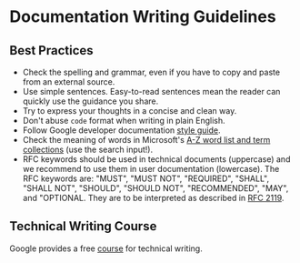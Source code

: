 # Documentation Writing Guidelines

## Best Practices

+ Check the spelling and grammar, even if you have to copy and paste from an external source.
+ Use simple sentences. Easy-to-read sentences mean the reader can quickly use the guidance you share.
+ Try to express your thoughts in a concise and clean way.
+ Don't abuse `code` format when writing in plain English.
+ Follow Google developer documentation [style guide](https://developers.google.com/style).
+ Check the meaning of words in Microsoft's [A-Z word list and term collections](https://docs.microsoft.com/en-us/style-guide/a-z-word-list-term-collections/term-collections/accessibility-terms) (use the search input!).
+ RFC keywords should be used in technical documents (uppercase) and we recommend to use them in user documentation (lowercase). The RFC keywords are: "MUST", "MUST NOT", "REQUIRED", "SHALL", "SHALL NOT", "SHOULD", "SHOULD NOT", "RECOMMENDED",  "MAY", and "OPTIONAL. They are to be interpreted as described in [RFC 2119](https://datatracker.ietf.org/doc/html/rfc2119).

## Technical Writing Course

Google provides a free [course](https://developers.google.com/tech-writing/overview) for technical writing.
